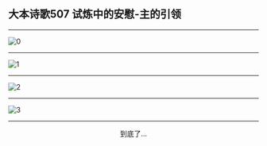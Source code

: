 
## 大本诗歌507 试炼中的安慰-主的引领
        
<div id="aplayer0"></div>

---

<img alt="0" data-original="/data/d0507/0.png">

---

<img alt="1" data-original="/data/d0507/1.png">

---

<img alt="2" data-original="/data/d0507/2.png">

---

<img alt="3" data-original="/data/d0507/3.png">

---

<p style="text-align: center">到底了...</p>

<script src="/js/dist-view.js"></script>

<script>
MAIN.id = 'd0507';
        
const ap0 = new APlayer({
    container: document.getElementById('aplayer0'),
    volume: 1,
    loop: 'none',
    preload: 'none',
    audio: [{
        name: '大本诗歌507.mp3',
        artist: '大本诗歌',
        url: 'https://res.wx.qq.com/voice/getvoice?mediaid=MzI0NTk3MDM5M18yMjQ3NDkzODQy',
        cover: '/favicon'
    }]
});
</script>
